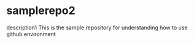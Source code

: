 # samplerepo2
description1
This is the sample repository for understanding how to use github environment
